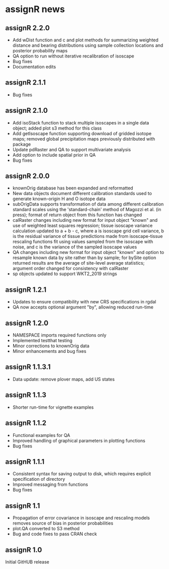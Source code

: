 # assignR news

## assignR 2.2.0
* Add wDist function and c and plot methods for summarizing weighted distance and bearing distributions using sample collection locations and posterior probability maps
* QA option to run without iterative recalibration of isoscape
* Bug fixes
* Documentation edits

## assignR 2.1.1
* Bug fixes

## assignR 2.1.0
* Add isoStack function to stack multiple isoscapes in a single data object; added plot s3 method for this class
* Add getIsoscape function supporting download of gridded isotope maps; removed global precipitation maps previously distributed with package
* Update pdRaster and QA to support multivariate analysis
* Add option to include spatial prior in QA
* Bug fixes

## assignR 2.0.0

* knownOrig database has been expanded and reformatted
* New data objects document different calibration standards used to generate known-origin H and O isotope data
* subOrigData supports transformation of data among different calibration standard scales using the 'standard-chain' method of Magozzi et al. (in press); format of return object from this function has changed
* calRaster changes including new format for input object "known" and use of weighted least squares regression; tissue isoscape variance calculation updated to a + b - c, where a is isoscape grid cell variance, b is the residual variance of tissue predictions made from isoscape-tissue rescaling functions fit using values sampled from the isoscape with noise, and c is the variance of the sampled isoscape values
* QA changes including new format for input object "known" and option to resample known data by site rather than by sample; for bySite option returned results are the average of site-level average statistics; argument order changed for consistency with calRaster
* sp objects updated to support WKT2_2019 strings

## assignR 1.2.1

* Updates to ensure compatibility with new CRS specifications in rgdal
* QA now accepts optional argument "by", allowing reduced run-time

## assignR 1.2.0

* NAMESPACE imports required functions only
* Implemented testthat testing
* Minor corrections to knownOrig data
* Minor enhancements and bug fixes

## assignR 1.1.3.1

* Data update: remove plover maps, add US states

## assignR 1.1.3

* Shorter run-time for vignette examples

## assignR 1.1.2

* Functional examples for QA
* Improved handling of graphical parameters in plotting functions
* Bug fixes

## assignR 1.1.1

* Consistent syntax for saving output to disk, which requires explicit specification of directory
* Improved messaging from functions
* Bug fixes

## assignR 1.1

* Propagation of error covariance in isoscape and rescaling models removes source of bias in posterior probabilities
* plot.QA converted to S3 method
* Bug and code fixes to pass CRAN check

## assignR 1.0

Initial GitHUB release
